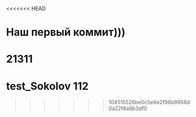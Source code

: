 <<<<<<< HEAD
# Наш первый коммит)))
21311
=======
# test_Sokolov 112
>>>>>>> 104515526be0c5e6e2f98b9956d0a22f8a9b3df0
